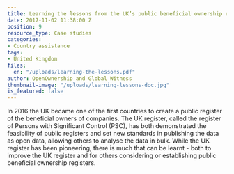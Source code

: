 ```yaml
---
title: Learning the lessons from the UK’s public beneficial ownership register
date: 2017-11-02 11:38:00 Z
position: 9
resource_type: Case studies
categories:
- Country assistance
tags:
- United Kingdom
files:
  en: "/uploads/learning-the-lessons.pdf"
author: OpenOwnership and Global Witness
thumbnail-image: "/uploads/learning-lessons-doc.jpg"
is_featured: false
---
```


In 2016 the UK became one of the first countries to
create a public register of the beneficial owners of
companies. The UK register, called the register
of Persons with Significant Control (PSC), has both
demonstrated the feasibility of public registers and
set new standards in publishing the data as open
data, allowing others to analyse the data in bulk.
While the UK register has been pioneering, there is
much that can be learnt - both to improve the UK
register and for others considering or establishing
public beneficial ownership registers.
